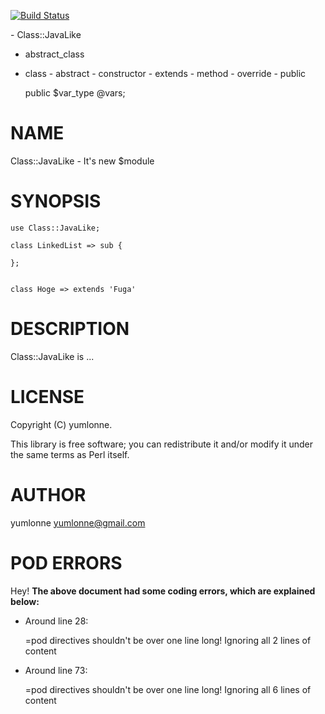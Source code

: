 [![Build Status](https://travis-ci.org/yumlonne/p5-Class-JavaLike.svg?branch=master)](https://travis-ci.org/yumlonne/p5-Class-JavaLike)

\- Class::JavaLike
  - abstract\_class
  - class
\- abstract
\- constructor
\- extends
\- method
\- override
\- public

    public $var_type @vars;

# NAME

Class::JavaLike - It's new $module

# SYNOPSIS

    use Class::JavaLike;

    class LinkedList => sub {

    };


    class Hoge => extends 'Fuga'

# DESCRIPTION

Class::JavaLike is ...

# LICENSE

Copyright (C) yumlonne.

This library is free software; you can redistribute it and/or modify
it under the same terms as Perl itself.

# AUTHOR

yumlonne <yumlonne@gmail.com>

# POD ERRORS

Hey! **The above document had some coding errors, which are explained below:**

- Around line 28:

    &#x3d;pod directives shouldn't be over one line long!  Ignoring all 2 lines of content

- Around line 73:

    &#x3d;pod directives shouldn't be over one line long!  Ignoring all 6 lines of content
